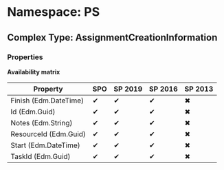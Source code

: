 # Namespace: PS

## Complex Type: AssignmentCreationInformation

### Properties

**Availability matrix**

Property | SPO | SP 2019 | SP 2016 | SP 2013
----------|-----|---------|---------|--------
Finish (Edm.DateTime) | ✔ | ✔ | ✔ | ✖
Id (Edm.Guid) | ✔ | ✔ | ✔ | ✖
Notes (Edm.String) | ✔ | ✔ | ✔ | ✖
ResourceId (Edm.Guid) | ✔ | ✔ | ✔ | ✖
Start (Edm.DateTime) | ✔ | ✔ | ✔ | ✖
TaskId (Edm.Guid) | ✔ | ✔ | ✔ | ✖
